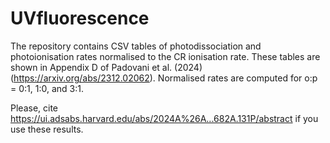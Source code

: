 # UVfluorescence

The repository contains CSV tables of photodissociation and photoionisation rates normalised to the CR ionisation rate. 
These tables are shown in Appendix D of Padovani et al. (2024) (https://arxiv.org/abs/2312.02062). 
Normalised rates are computed for o:p = 0:1, 1:0, and 3:1.

Please, cite https://ui.adsabs.harvard.edu/abs/2024A%26A...682A.131P/abstract if you use these results.
